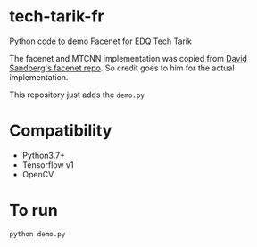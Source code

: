 # tech-tarik-fr
Python code to demo Facenet for EDQ Tech Tarik

The facenet and MTCNN implementation was copied from [David Sandberg's facenet repo](https://github.com/davidsandberg/facenet).
So credit goes to him for the actual implementation.

This repository just adds the `demo.py`

# Compatibility
- Python3.7+
- Tensorflow v1
- OpenCV

# To run
```python demo.py```
